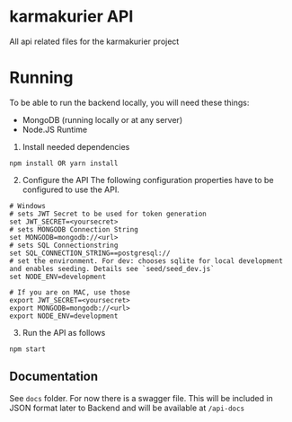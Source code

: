 # karmakurier API
All api related files for the karmakurier project

# Running
To be able to run the backend locally, you will need these things:
- MongoDB (running locally or at any server)
- Node.JS Runtime

1. Install needed dependencies
```
npm install OR yarn install
```

2. Configure the API
The following configuration properties have to be configured to use the API.
```
# Windows
# sets JWT Secret to be used for token generation
set JWT_SECRET=<yoursecret>
# sets MONGODB Connection String
set MONGODB=mongodb://<url>
# sets SQL Connectionstring
set SQL_CONNECTION_STRING==postgresql://
# set the environment. For dev: chooses sqlite for local development and enables seeding. Details see `seed/seed_dev.js`
set NODE_ENV=development

# If you are on MAC, use those
export JWT_SECRET=<yoursecret>
export MONGODB=mongodb://<url>
export NODE_ENV=development

```

3. Run the API as follows
```
npm start
```

## Documentation
See `docs` folder. For now there is a swagger file. This will be included in JSON format later to Backend and will be available at `/api-docs`


